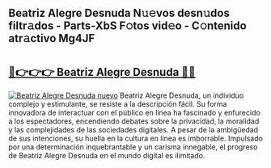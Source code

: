 ## Beatriz Alegre Desnuda N𝚞𝚎vos desn𝚞dos filtr𝚊dos - Parts-XbS F𝚘tos vid𝚎o - C𝚘ntenido atr𝚊ctivo Mg4JF

# <h2><a href="http://mb64pu.tromn.icu/?c=Beatriz+Alegre+Desnuda">🔗👉👉👉 Beatriz Alegre Desnuda 🔗🔗</a></h2>

[![Beatriz Alegre Desnuda nuevo](https://i.imgur.com/pEAQMta.gif)](http://mb64pu.tromn.icu/?c=Beatriz+Alegre+Desnuda)
Beatriz Alegre Desnuda, un individuo complejo y estimulante, se resiste a la descripción fácil. Su forma innovadora de interactuar con el público en línea ha fascinado y enfurecido a los espectadores, encendiendo debates sobre la privacidad, la moralidad y las complejidades de las sociedades digitales. A pesar de la ambigüedad de sus intenciones, su huella en la cultura en línea es imborrable. Impulsado por una determinación inquebrantable y un carisma innegable, el progreso de Beatriz Alegre Desnuda en el mundo digital es ilimitado.
